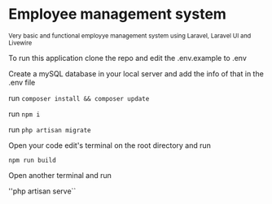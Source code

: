 <h1>Employee management system</h1>
<small>Very basic and functional employye management system using Laravel, Laravel UI and Livewire </small>

To run this application clone the repo and edit the .env.example to .env <br>

Create a mySQL database in your local server and add the info of that in the .env file

run ```composer install && composer update```

run ```npm i```

run ```php artisan migrate```

Open your code edit's terminal on the root directory and run <br>

```npm run build``` <br>

Open another terminal and run

''php artisan serve``

